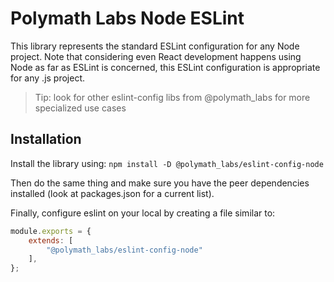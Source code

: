 # Polymath Labs Node ESLint

This library represents the standard ESLint configuration for any Node project. Note that 
considering even React development happens using Node as far as ESLint is concerned, this 
ESLint configuration is appropriate for any .js project. 

> Tip: look for other eslint-config libs from @polymath_labs for more specialized use cases

## Installation

Install the library using:
`npm install -D @polymath_labs/eslint-config-node`

Then do the same thing and make sure you have the peer dependencies installed (look at 
packages.json for a current list).

Finally, configure eslint on your local by creating a file similar to:

```javascript
module.exports = {
    extends: [
        "@polymath_labs/eslint-config-node"
    ],
};
```